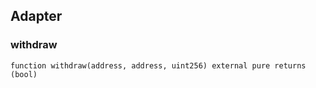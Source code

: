 

## Adapter

### withdraw

```solidity
function withdraw(address, address, uint256) external pure returns (bool)
```

